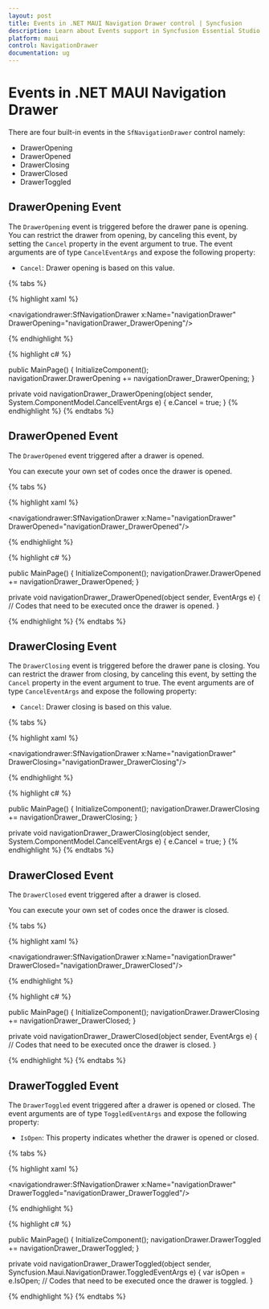 ```yaml
---
layout: post
title: Events in .NET MAUI Navigation Drawer control | Syncfusion
description: Learn about Events support in Syncfusion Essential Studio .NET MAUI Navigation Drawer (SfNavigationDrawer) control, its elements and more.
platform: maui
control: NavigationDrawer
documentation: ug
---
```


# Events in .NET MAUI Navigation Drawer

There are four built-in events in the `SfNavigationDrawer` control namely:

* DrawerOpening
* DrawerOpened
* DrawerClosing
* DrawerClosed
* DrawerToggled

## DrawerOpening Event

The `DrawerOpening` event is triggered before the drawer pane is opening. You can restrict the drawer from opening, by canceling this event, by setting the `Cancel` property in the event argument to true. The event arguments are of type `CancelEventArgs` and expose the following property:

 * `Cancel`: Drawer opening is based on this value.

 {% tabs %}

{% highlight xaml %}

<navigationdrawer:SfNavigationDrawer x:Name="navigationDrawer" DrawerOpening="navigationDrawer_DrawerOpening"/>

{% endhighlight %}

{% highlight c# %}

public MainPage()
{
    InitializeComponent();
    navigationDrawer.DrawerOpening += navigationDrawer_DrawerOpening;
}

private void navigationDrawer_DrawerOpening(object sender, System.ComponentModel.CancelEventArgs e)
{
    e.Cancel = true;
}
{% endhighlight %}
{% endtabs %}

## DrawerOpened Event

The `DrawerOpened` event triggered after a drawer is opened.

You can execute your own set of codes once the drawer is opened.

{% tabs %}

{% highlight xaml %}

<navigationdrawer:SfNavigationDrawer x:Name="navigationDrawer" DrawerOpened="navigationDrawer_DrawerOpened"/>

{% endhighlight %}

{% highlight c# %}

public MainPage()
{
    InitializeComponent();
    navigationDrawer.DrawerOpened += navigationDrawer_DrawerOpened;
}

private void navigationDrawer_DrawerOpened(object sender, EventArgs e)
{
    // Codes that need to be executed once the drawer is opened.
}

{% endhighlight %}
{% endtabs %}

## DrawerClosing Event

The `DrawerClosing` event is triggered before the drawer pane is closing. You can restrict the drawer from closing, by canceling this event, by setting the `Cancel` property in the event argument to true. The event arguments are of type `CancelEventArgs` and expose the following property:

 * `Cancel`: Drawer closing is based on this value.

 {% tabs %}

{% highlight xaml %}

<navigationdrawer:SfNavigationDrawer x:Name="navigationDrawer" DrawerClosing="navigationDrawer_DrawerClosing"/>

{% endhighlight %}

{% highlight c# %}

public MainPage()
{
    InitializeComponent();
    navigationDrawer.DrawerClosing += navigationDrawer_DrawerClosing;
}

private void navigationDrawer_DrawerClosing(object sender, System.ComponentModel.CancelEventArgs e)
{
    e.Cancel = true;
}
{% endhighlight %}
{% endtabs %}

## DrawerClosed Event

The `DrawerClosed` event triggered after a drawer is closed.

You can execute your own set of codes once the drawer is closed.

{% tabs %}

{% highlight xaml %}

<navigationdrawer:SfNavigationDrawer x:Name="navigationDrawer" DrawerClosed="navigationDrawer_DrawerClosed"/>

{% endhighlight %}

{% highlight c# %}

public MainPage()
{
    InitializeComponent();
    navigationDrawer.DrawerClosing += navigationDrawer_DrawerClosed;
}

private void navigationDrawer_DrawerClosed(object sender, EventArgs e)
{
    // Codes that need to be executed once the drawer is closed.
}

{% endhighlight %}
{% endtabs %}

## DrawerToggled Event

The `DrawerToggled` event triggered after a drawer is opened or closed. The event arguments are of type `ToggledEventArgs` and expose the following property:

* `IsOpen`: This property indicates whether the drawer is opened or closed.

{% tabs %}

{% highlight xaml %}

<navigationdrawer:SfNavigationDrawer x:Name="navigationDrawer" DrawerToggled="navigationDrawer_DrawerToggled"/>

{% endhighlight %}

{% highlight c# %}

public MainPage()
{
    InitializeComponent();
    navigationDrawer.DrawerToggled += navigationDrawer_DrawerToggled;
}

private void navigationDrawer_DrawerToggled(object sender, Syncfusion.Maui.NavigationDrawer.ToggledEventArgs e)
{
    var isOpen = e.IsOpen;
    // Codes that need to be executed once the drawer is toggled.
}

{% endhighlight %}
{% endtabs %}